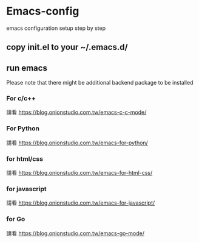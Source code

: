 # Emacs-config
emacs configuration setup step by step

## copy init.el to your ~/.emacs.d/
## run emacs

Please note that there might be additional backend package to be installed

### For c/c++
請看 https://blog.onionstudio.com.tw/emacs-c-c-mode/

### For Python
請看 https://blog.onionstudio.com.tw/emacs-for-python/

### for html/css
請看 https://blog.onionstudio.com.tw/emacs-for-html-css/

### for javascript
請看 https://blog.onionstudio.com.tw/emacs-for-javascript/

### for Go
請看 https://blog.onionstudio.com.tw/emacs-go-mode/
